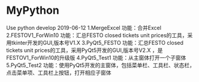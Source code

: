 # MyPython
 Use python develop
2019-06-12
1.MergeExcel 功能：合并Excel
2.FESTOV1_ForWin10     功能：汇总FESTO closed tickets unit prices的工具，采用tkinter开发的GUI,版本号V1.X
3.PyQt5_FESTO          功能：汇总FESTO closed tickets unit prices的工具，采用PyQt5开发的GUI,版本号V2.X ，是FESTOV1_ForWin10的升级版
4.PyQt5_Test1          功能：从主窗体打开一个子窗体
5.PyQt5_Test2          功能：使用PyQt5开发的主窗体，包括菜单栏、工具栏、状态栏，点击菜单项、工具栏上按钮，打开相应子窗体
